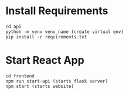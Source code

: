 # Install Requirements
```
cd api 
python -m venv venv_name (create virtual env)
pip install -r requirements.txt
```


# Start React App
```
cd frontend
npm run start-api (starts flask server)
npm start (starts website)
```